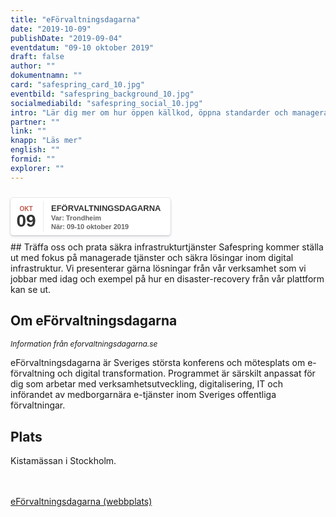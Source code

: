 ```yaml
---
title: "eFörvaltnings­dagarna"
date: "2019-10-09"
publishDate: "2019-09-04"
eventdatum: "09-10 oktober 2019"
draft: false
author: ""
dokumentnamn: ""
card: "safespring_card_10.jpg"
eventbild: "safespring_background_10.jpg"
socialmediabild: "safespring_social_10.jpg"
intro: "Lär dig mer om hur öppen källkod, öppna standarder och managerade tjänster från Safespring är en stor fördel för digitaliseringen."
partner: ""
link: ""
knapp: "Läs mer"
english: ""
formid: ""
explorer: ""
---
```

<style>
.safespring-event .desc .des,.safespring-event .desc .hed{font-family:Hind,sans-serif;overflow:hidden}.safespring-event{display:inline-block;position:relative;cursor:default;background:#fff;font-family:Hind,sans-serif;font-weight:600;color:#323232!important;font-size:15px;line-height:100%;-webkit-box-shadow:0 0 0 .5px rgba(50,50,93,.17),0 2px 5px 0 rgba(50,50,93,.1),0 1px 1.5px 0 rgba(0,0,0,.07),0 1px 2px 0 rgba(0,0,0,.08),0 0 0 0 transparent!important;-moz-box-shadow:0 0 0 .5px rgba(50,50,93,.17),0 2px 5px 0 rgba(50,50,93,.1),0 1px 1.5px 0 rgba(0,0,0,.07),0 1px 2px 0 rgba(0,0,0,.08),0 0 0 0 transparent!important;box-shadow:0 0 0 .5px rgba(50,50,93,.17),0 2px 5px 0 rgba(50,50,93,.1),0 1px 1.5px 0 rgba(0,0,0,.07),0 1px 2px 0 rgba(0,0,0,.08),0 0 0 0 transparent!important;-webkit-border-radius:4px;border-radius:4px}.safespring-event .date{width:50px;height:60px;float:left;position:relative}.safespring-event .date .bdr1,.safespring-event .date .bdr2{width:1px;height:50px;position:absolute;z-index:100;top:5px}.safespring-event .date .mon{display:block;text-align:center;padding:12px 0 0;font-size:10px;color:#bf5549;font-weight:700;line-height:110%;text-transform:uppercase}.safespring-event .date .day{display:block;text-align:center;padding:0 0 8px;font-size:28px;font-weight:700;color:#333;line-height:100%}.safespring-event .date .bdr1{background:#eaeaea;right:-3px}.safespring-event .date .bdr2{background:#fff;right:-4px}.safespring-event .desc{height:60px;float:left;position:relative;padding:0 15px 0 0}.safespring-event .desc p{margin:0;display:block;text-align:left;padding:10px 0 0 15px;font-size:11px;color:#666;line-height:130%}.safespring-event .desc .hed{height:15px;display:block;margin-bottom:0;font-size:13px;line-height:110%;color:#333;text-transform:uppercase}.safespring-event .desc .des{height:28px;display:block}.safespring-event-selected{background-color:#f4f4f4}.addeventatc .alarm_reminder,.addeventatc .all_day_event,.addeventatc .attendees,.addeventatc .calname,.addeventatc .date_format,.addeventatc .recurring,.addeventatc .status,.addeventatc .uid,.safespring-event .client,.safespring-event .description,.safespring-event .end,.safespring-event .facebook_event,.safespring-event .location,.safespring-event .method,.safespring-event .organizer,.safespring-event .organizer_email,.safespring-event .start,.safespring-event .timezone,.safespring-event .title,.safespring-event .transp{display:none!important}
</style>

<div style="clear:both;padding:10px 0px 10px 0px;">
	<div class="safespring-event" data-styling="none">
		<div class="date">
			<span class="mon">OKT</span>
			<span class="day">09</span>
			<div class="bdr1"></div>
			<div class="bdr2"></div>
		</div>
		<div class="desc">
			<p>
				<strong class="hed">eFörvaltningsdagarna</strong>
				<span class="des">Var: Trondheim<br />När: 09-10 oktober 2019</span>
			</p>
		</div>
	</div>
	</div>
## Träffa oss och prata säkra infrastrukturtjänster
Safespring kommer ställa ut med fokus på managerade tjänster och säkra lösingar inom digital infrastruktur. Vi presenterar gärna lösningar från vår verksamhet som vi jobbar med idag och exempel på hur en disaster-recovery från vår plattform kan se ut.

## Om eFörvaltningsdagarna

<p style="font-size: 12px;"><i>Information från eforvaltningsdagarna.se</i></p>

eFörvaltningsdagarna är Sveriges största konferens och mötesplats om e-förvaltning och digital transformation.
Programmet är särskilt anpassat för dig som arbetar med verksamhetsutveckling,
digitalisering, IT och införandet av medborgarnära e-tjänster inom Sveriges offentliga förvaltningar.

## Plats
Kistamässan i Stockholm.

<br><br>
<a href="https://eforvaltningsdagarna.se" id="button">eFörvaltningsdagarna (webbplats)</a>
